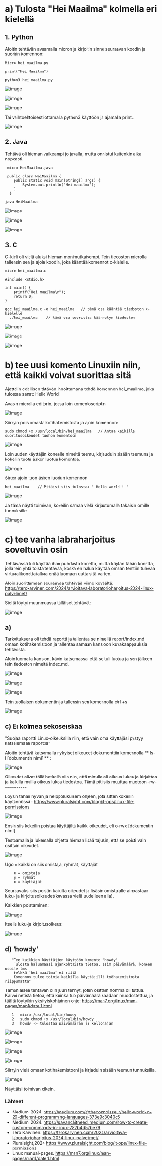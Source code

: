 # a) Tulosta "Hei Maailma" kolmella eri kielellä

## 1. Python

Aloitin tehtävän avaamalla micron ja kirjoitin sinne seuraavan koodin ja suoritin komennon:

    Micro hei_maailma.py

    print("Hei Maailma")

    python3 hei_maailma.py

![image](https://github.com/user-attachments/assets/968acd4c-cc88-497c-86af-97a1eef20809)

![image](https://github.com/user-attachments/assets/065c86d4-b49f-4b8d-8b5b-2d4de8354bf3)

![image](https://github.com/user-attachments/assets/947152e9-0818-4e81-bf9f-91bf214b3079)

Tai vaihtoehtoisesti ottamalla python3 käyttöön ja ajamalla print..

![image](https://github.com/user-attachments/assets/585d821a-2d5c-421c-80a1-d6417e5e6181)


## 2. Java

Tehtävä oli hieman vaikeampi jo javalla, mutta onnistui kuitenkin aika nopeasti.

     micro HeiMaailma.java

     public class HeiMaailma {
        public static void main(String[] args) {
            System.out.println("Hei maailma");
        }
      }

    java HeiMaailma

![image](https://github.com/user-attachments/assets/5c9d60b5-2da7-4fe5-b336-2f9f703bdcba)


![image](https://github.com/user-attachments/assets/533d3d89-4ccb-4f74-8001-89f2cf8accc6)

![image](https://github.com/user-attachments/assets/861deaaa-1974-4f9a-ad79-4a99ca3f95dd)


## 3. C

  C-kieli oli vielä aluksi hieman monimutkaisempi. Tein tiedoston microlla, tallensin sen ja ajoin koodin, joka kääntää komennot c-kielelle.

    micro hei_maailma.c

    #include <stdio.h>

    int main() {
        printf("Hei maailma\n");
        return 0;
    }

    gcc hei_maailma.c -o hei_maailma   // tämä osa kääntää tiedoston c-kielelle
      ./hei_maailma    // tämä osa suorittaa käännetyn tiedoston

![image](https://github.com/user-attachments/assets/a03bc333-4a4c-4025-a560-73a65757c11d)

![image](https://github.com/user-attachments/assets/9bfdb0f6-4bdb-4761-9938-7e467a70ff1a)

![image](https://github.com/user-attachments/assets/319c937c-55f8-4497-9eb4-ee527994f81d)



# b) tee uusi komento Linuxiin niin, että kaikki voivat suorittaa sitä

Ajattelin edellisen thtävän innoittamana tehdä komennon hei_maailma, joka tulostaa sanat: Hello World!

Avasin microlla editorin, jossa loin komentoscriptin

![image](https://github.com/user-attachments/assets/128cea9c-1239-4094-949e-89a96fc3308b)

Siirryin pois omasta kotihakemistosta ja ajoin komennon:

    sudo chmod +x /usr/local/bin/hei_maailma   // Antaa kaikille suoritusoikeudet tuohon komentoon

![image](https://github.com/user-attachments/assets/6b89b2c6-139c-4f7b-bfc4-838dfd109527)

Loin uuden käyttäjän koneelle nimeltä teemu, kirjauduin sisään teemuna ja kokeilin tuota äsken luotua komentoa.

![image](https://github.com/user-attachments/assets/a6615f31-3035-4dba-9821-9318c8c2ed2f)

Sitten ajoin tuon äsken luodun komennon.

    hei_maailma    // Pitäisi siis tulostaa " Hello world ! "

![image](https://github.com/user-attachments/assets/d3b02758-45af-408d-b26d-646e2e9151f5)

Ja tämä näytti toimivan, kokeilin samaa vielä kirjautumalla takaisin omille tunnuksille.

![image](https://github.com/user-attachments/assets/b576a6e5-75ab-4bf9-9055-5d60385bb9dd)




# c) tee vanha labraharjoitus soveltuvin osin


Tehtävässä tuli käyttää ihan puhdasta konetta, mutta käytän tähän konetta, jolla tein yhtä toista tehtävää, koska en halua käyttää omaan tenttiin tulevaa virtuaalikonetta/alkaa enää luomaan uutta sitä varten.

Aloin suorittamaan seuraavaa tehtävää viime keväältä: https://terokarvinen.com/2024/arvioitava-laboratorioharjoitus-2024-linux-palvelimet/

Sieltä löytyi muunmuassa tälläiset tehtävät:

![image](https://github.com/user-attachments/assets/fbc467f7-0847-4bf4-949a-ec8e06234b1b)

## a)

Tarkoituksena oli tehdä raportti ja tallentaa se nimellä report/index.md omaan kotihakemistoon ja tallentaa samaan kansioon kuvakaappauksia tehtävistä.

Aloin luomalla kansion, kävin katsomassa, että se tuli luotua ja sen jälkeen tein tiedoston nimeltä index.md.

![image](https://github.com/user-attachments/assets/a1551da9-a80f-469a-8022-7a803d7a7004)

![image](https://github.com/user-attachments/assets/47be09db-a2da-4740-9e07-cdbb23054e84)

![image](https://github.com/user-attachments/assets/97770275-496f-4dc5-8883-f05a309e5117)

Tein tuollaisen dokumentin ja tallensin sen komennolla ctrl +s

![image](https://github.com/user-attachments/assets/ed351db3-a0d4-47bd-ac5c-e70763e274e8)

## c)  Ei kolmea sekoseiskaa

"Suojaa raportti Linux-oikeuksilla niin, että vain oma käyttäjäsi pystyy katselemaan raporttia"

Aloitin tehtävä katsomalla nykyiset oikeudet dokumenttiin komennolla ** ls- l [dokumentin nimi] ** :

![image](https://github.com/user-attachments/assets/0fdb1975-4d4c-4830-9320-3c6cf8f8cfe9)

Oikeudet olivat tällä hetkellä siis niin, että minulla oli oikeus lukea ja kirjoittaa ja kaikilla muilla oikeus lukea tiedostoa. Tämä piti siis muuttaa muotoon -rw------------

Löysin tähän hyvän ja helppolukuisem ohjeen, jota sitten kokeilin käytännössä : https://www.pluralsight.com/blog/it-ops/linux-file-permissions

![image](https://github.com/user-attachments/assets/e607dc00-e0bc-46be-8ac0-ba740ed7d1b1)

Ensin siis kokeilin poistaa käyttäjiltä kaikki oikeudet, eli o-rwx [dokumentin nimi]

Testaamalla ja lukemalla ohjetta hieman lisää tajusin, että se poisti vain osittain oikeudet.

![image](https://github.com/user-attachments/assets/cce7301a-07e7-44be-8136-368db492b6be)


Ugo = kaikki on siis omistaja, ryhmät, käyttäjät

        u = omistaja
        g = ryhmät
        u = käyttäjät

Seuraavaksi siis poistin kaikilta oikeudet ja lisäsin omistajalle ainoastaan luku- ja kirjoitusoikeudet(kuvassa vielä uudelleen alla).

Kaikkien poistaminen:

![image](https://github.com/user-attachments/assets/c014404e-2101-41f3-89c9-4ec344659517)

Itselle luku-ja kirjoitusoikeus:

![image](https://github.com/user-attachments/assets/f47426fe-85ab-4025-a3d3-f8759cb0ae8c)

## d) 'howdy'
       "Tee kaikkien käyttäjien käyttöön komento 'howdy'
        Tulosta haluamaasi ajankohtaista tietoa, esim päivämäärä, koneen osoite tms
        Pelkkä "hei maailma" ei riitä
        Komennon tulee toimia kaikilla käyttäjillä työhakemistosta riippumatta"


Tämänlaisen tehtävän olin juuri tehnyt, joten osittain homma oli tuttua. Kaivoi netistä tietoa, että kuinka tuo päivämäärä saadaan muodostettua, ja täältä löytyikin yksityiskohtainen ohje: https://man7.org/linux/man-pages/man1/date.1.html






       1.  micro /usr/local/bin/howdy
       2.  sudo chmod +x /usr/local/bin/howdy
       3.  howdy -> tulostaa päivämäärän ja kellonajan


![image](https://github.com/user-attachments/assets/a6cba41b-c7fd-4e3a-9be7-8ba4f2d94530)

       
![image](https://github.com/user-attachments/assets/8e7c85e6-c062-4125-bddb-91622da8bbe9)

![image](https://github.com/user-attachments/assets/53d572f4-e93f-4f93-a6b4-db21ab5d2eda)

![image](https://github.com/user-attachments/assets/b40aa5fc-cc12-4822-b7aa-01aa299a07be)

Siirryin vielä omaan kotihakemistooni ja kirjaduin sisään teemun tunnuksilla.

![image](https://github.com/user-attachments/assets/7885b602-334f-4441-94b3-d36656f72ace)

Näyttäisi toimivan oikein.











### Lähteet

  - Medium, 2024.         https://medium.com/@theconnoisseur/hello-world-in-20-different-programming-languages-373e9c3040c5
  - Medium, 2024.         https://pavanchitneedi.medium.com/how-to-create-custom-commands-in-linux-782b4d52be79
  - Tero Karvinen.        https://terokarvinen.com/2024/arvioitava-laboratorioharjoitus-2024-linux-palvelimet/
  - Pluralsight,2024      https://www.pluralsight.com/blog/it-ops/linux-file-permissions
  - Linux manual-pages.   https://man7.org/linux/man-pages/man1/date.1.html
    

